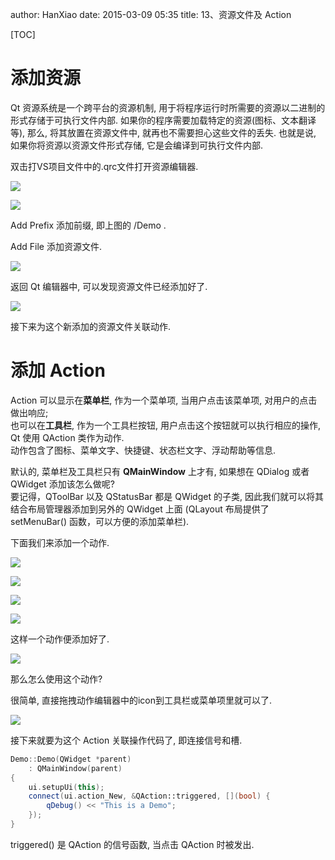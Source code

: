 author: HanXiao
date: 2015-03-09 05:35
title: 13、资源文件及 Action

[TOC]

# 添加资源
Qt 资源系统是一个跨平台的资源机制, 用于将程序运行时所需要的资源以二进制的形式存储于可执行文件内部. 如果你的程序需要加载特定的资源(图标、文本翻译等), 那么, 将其放置在资源文件中, 就再也不需要担心这些文件的丢失. 也就是说, 如果你将资源以资源文件形式存储, 它是会编译到可执行文件内部.

双击打VS项目文件中的.qrc文件打开资源编辑器.

![](http://i61.tinypic.com/20uphmc.jpg)

![](http://i62.tinypic.com/15f20s1.jpg)

Add Prefix 添加前缀, 即上图的 /Demo .

Add File 添加资源文件.

![](http://i60.tinypic.com/29vat06.jpg)

返回 Qt 编辑器中, 可以发现资源文件已经添加好了.

![](http://i60.tinypic.com/24b0qc8.jpg)

接下来为这个新添加的资源文件关联动作.

# 添加 Action
Action 可以显示在**菜单栏**, 作为一个菜单项, 当用户点击该菜单项, 对用户的点击做出响应;<br>
也可以在**工具栏**, 作为一个工具栏按钮, 用户点击这个按钮就可以执行相应的操作, Qt 使用 QAction 类作为动作.<br>
动作包含了图标、菜单文字、快捷键、状态栏文字、浮动帮助等信息.

默认的, 菜单栏及工具栏只有 **QMainWindow** 上才有, 如果想在 QDialog 或者 QWidget 添加该怎么做呢?<br>
要记得，QToolBar 以及 QStatusBar 都是 QWidget 的子类, 因此我们就可以将其结合布局管理器添加到另外的 QWidget 上面 (QLayout 布局提供了 setMenuBar() 函数，可以方便的添加菜单栏).

下面我们来添加一个动作.

![](http://i60.tinypic.com/kbewix.jpg)

![](http://i61.tinypic.com/vqha4w.jpg)

![](http://i58.tinypic.com/35asu46.jpg)

![](http://i58.tinypic.com/9gc7zc.jpg)

这样一个动作便添加好了.

![](http://i61.tinypic.com/ftpsuv.jpg)

那么怎么使用这个动作?

很简单, 直接拖拽动作编辑器中的icon到工具栏或菜单项里就可以了.

![](http://i62.tinypic.com/dh915h.jpg)

接下来就要为这个 Action 关联操作代码了, 即连接信号和槽.

```cpp
Demo::Demo(QWidget *parent)
    : QMainWindow(parent)
{
    ui.setupUi(this);
    connect(ui.action_New, &QAction::triggered, [](bool) {
        qDebug() << "This is a Demo";
    });
}
```

triggered() 是 QAction 的信号函数, 当点击 QAction 时被发出.

